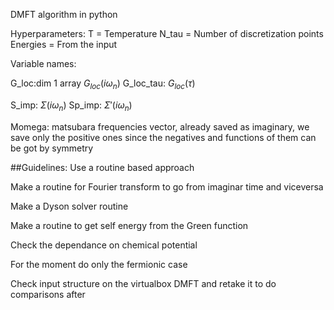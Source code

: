 DMFT algorithm in python

Hyperparameters:
T = Temperature
N_tau = Number of discretization points
Energies = From the input

Variable names:

G_loc:dim 1 array $G_{loc}(i\omega_n)$
G_loc_tau: $G_{loc}(\tau)$

S_imp: $\Sigma (i\omega_n)$
Sp_imp: $\Sigma ' (i\omega_n)$

Momega: matsubara frequencies vector, already saved as imaginary, we save only the positive ones since the negatives and functions of them can be got by symmetry


##Guidelines:
Use a routine based approach

Make a routine for Fourier transform to go from imaginar time and viceversa

Make a Dyson solver routine

Make a routine to get self energy from the Green function

Check the dependance on chemical potential

For the moment do only the fermionic case

Check input structure on the virtualbox DMFT and retake it to do comparisons after

